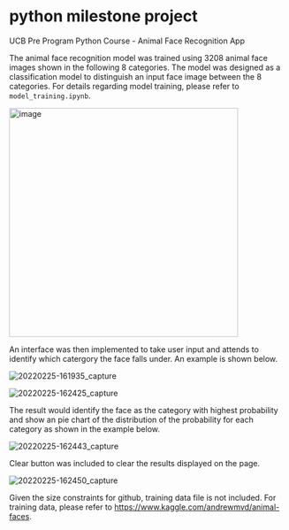 # python milestone project
UCB Pre Program Python Course - Animal Face Recognition App

The animal face recognition model was trained using 3208 animal face images shown in the following 8 categories. The model was designed as a classification model to distinguish an input face image between the 8 categories. For details regarding model training, please refer to `model_training.ipynb`.

<img width="414" alt="image" src="https://user-images.githubusercontent.com/24922489/155652372-592e15f9-1289-4e27-8dbf-a78204ec4c8d.png">

An interface was then implemented to take user input and attends to identify which catergory the face falls under. An example is shown below.

![20220225-161935_capture](https://user-images.githubusercontent.com/24922489/155810873-b7d08054-6517-4bef-952b-fd789a7f6440.gif)

![20220225-162425_capture](https://user-images.githubusercontent.com/24922489/155811386-ea3757d7-4340-4c05-a6cd-df28f15d74a6.gif)

The result would identify the face as the category with highest probability and show an pie chart of the distribution of the probability for each category as shown in the example below.

![20220225-162443_capture](https://user-images.githubusercontent.com/24922489/155811372-07c17a00-3446-408c-b06c-becbaf1eb656.gif)

Clear button was included to clear the results displayed on the page.

![20220225-162450_capture](https://user-images.githubusercontent.com/24922489/155811357-c6fa676f-2d6e-47c8-921c-0cc157bedd2d.gif)

Given the size constraints for github, training data file is not included. For training data, please refer to https://www.kaggle.com/andrewmvd/animal-faces.

